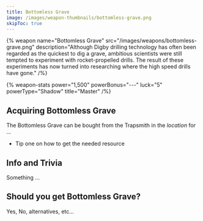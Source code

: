 ```yaml
---
title: Bottomless Grave
image: /images/weapon-thumbnails/bottomless-grave.png
skipToc: true
---
```


{% weapon
 name="Bottomless Grave"
 src="/images/weapons/bottomless-grave.png"
 description="Although Digby drilling technology has often been regarded as the quickest to dig a grave, ambitious scientists were still tempted to experiment with rocket-propelled drills.
The result of these experiments has now turned into researching where the high speed drills have gone."
/%}

{% weapon-stats
 power="1,500"
 powerBonus="---"
 luck="5"
 powerType="Shadow"
 title="Master"
/%}

## Acquiring Bottomless Grave

The Bottomless Grave can be bought from the Trapsmith in the *location* for ...

- Tip one on how to get the needed resource

## Info and Trivia

Something ...

## Should you get Bottomless Grave?

Yes, No, alternatives, etc...
